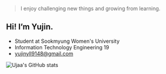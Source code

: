 > I enjoy challenging new things and growing from learning.
## Hi! I’m Yujin.
- Student at Sookmyung Women's University
- Information Technology Engineering 19
- yujinyll9148@gmail.com

![Ujaa's GitHub stats](https://github-readme-stats-sand-six-91.vercel.app/api?username=Ujaa&show_icons=true&count_private=true&line_height=25&theme=dracula&hide=stars)
